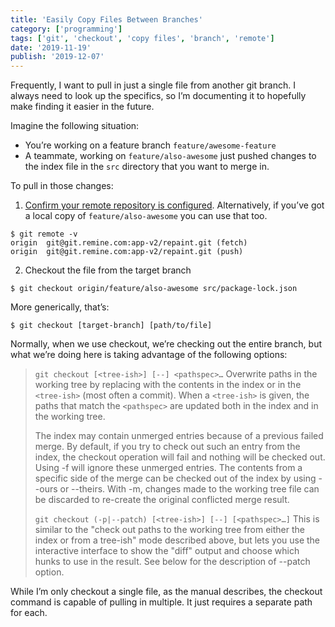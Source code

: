 ```yaml
---
title: 'Easily Copy Files Between Branches'
category: ['programming']
tags: ['git', 'checkout', 'copy files', 'branch', 'remote']
date: '2019-11-19'
publish: '2019-12-07'
---
```


Frequently, I want to pull in just a single file from another git branch. I always need to look up the specifics, so I’m documenting it to hopefully make finding it easier in the future.

Imagine the following situation:

- You’re working on a feature branch `feature/awesome-feature`
- A teammate, working on `feature/also-awesome` just pushed changes to the index file in the `src` directory that you want to merge in.

To pull in those changes:

1. [Confirm your remote repository is configured](../../2019-10-23/git-adding-remotes). Alternatively, if you’ve got a local copy of `feature/also-awesome` you can use that too.

```shell
$ git remote -v
origin	git@git.remine.com:app-v2/repaint.git (fetch)
origin	git@git.remine.com:app-v2/repaint.git (push)
```

2. Checkout the file from the target branch

```shell
$ git checkout origin/feature/also-awesome src/package-lock.json
```

More generically, that’s:

```shell
$ git checkout [target-branch] [path/to/file]
```

Normally, when we use checkout, we’re checking out the entire branch, but what we’re doing here is taking advantage of the following options:

> `git checkout [<tree-ish>] [--] <pathspec>…`
> Overwrite paths in the working tree by replacing with the contents in the index or in the `<tree-ish>` (most often a commit). When a `<tree-ish>` is given, the paths that match the `<pathspec>` are updated both in the index and in the working tree.
>
> The index may contain unmerged entries because of a previous failed merge. By default, if you try to check out such an entry from the index, the checkout operation will fail and nothing will be checked out.
> Using -f will ignore these unmerged entries. The contents from a specific side of the merge can be checked out of the index by using --ours or --theirs. With -m, changes made to the working tree file can be discarded to re-create the original conflicted merge result.
>
> `git checkout (-p|--patch) [<tree-ish>] [--] [<pathspec>…]`
> This is similar to the "check out paths to the working tree from either the index or from a tree-ish" mode described above, but lets you use the interactive interface to show the "diff" output and choose which hunks to use in the result. See below for the description of --patch option.

While I’m only checkout a single file, as the manual describes, the checkout command is capable of pulling in multiple. It just requires a separate path for each.
